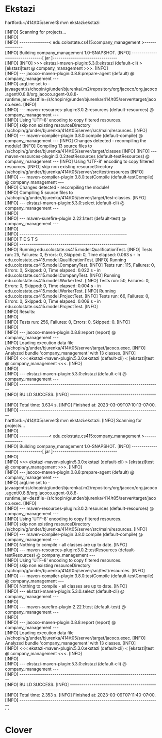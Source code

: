 # Ekstazi

hartford:~/414/t05/server$ mvn ekstazi:ekstazi

[INFO] Scanning for projects...  
[INFO]   
[INFO] ---------------< edu.colostate.cs415:company_management >---------------  
[INFO] Building company_management 1.0-SNAPSHOT. 
[INFO] --------------------------------[ jar ]---------------------------------  
[INFO] 
[INFO] >>> ekstazi-maven-plugin:5.3.0:ekstazi (default-cli) > [ekstazi]test @ company_management >>>. 
[INFO]   
[INFO] --- jacoco-maven-plugin:0.8.8:prepare-agent (default) @ company_management ---  
[INFO] argLine set to -javaagent:/s/chopin/g/under/bjurenka/.m2/repository/org/jacoco/org.jacoco.agent/0.8.8/org.jacoco.agent-0.8.8- runtime.jar=destfile=/s/chopin/g/under/bjurenka/414/t05/server/target/jacoco.exec. 
[INFO]   
[INFO] --- maven-resources-plugin:3.0.2:resources (default-resources) @ company_management ---  
[INFO] Using 'UTF-8' encoding to copy filtered resources.  
[INFO] skip non existing resourceDirectory /s/chopin/g/under/bjurenka/414/t05/server/src/main/resources. 
[INFO] 
[INFO] --- maven-compiler-plugin:3.8.0:compile (default-compile) @ company_management ---
[INFO] Changes detected - recompiling the module!
[INFO] Compiling 13 source files to /s/chopin/g/under/bjurenka/414/t05/server/target/classes
[INFO] 
[INFO] --- maven-resources-plugin:3.0.2:testResources (default-testResources) @ company_management ---
[INFO] Using 'UTF-8' encoding to copy filtered resources.
[INFO] skip non existing resourceDirectory /s/chopin/g/under/bjurenka/414/t05/server/src/test/resources
[INFO]   
[INFO] --- maven-compiler-plugin:3.8.0:testCompile (default-testCompile) @ company_management ---  
[INFO] Changes detected - recompiling the module!  
[INFO] Compiling 5 source files to /s/chopin/g/under/bjurenka/414/t05/server/target/test-classes. 
[INFO]   
[INFO] --- ekstazi-maven-plugin:5.3.0:select (default-cli) @ company_management ---  
[INFO]   
[INFO] --- maven-surefire-plugin:2.22.1:test (default-test) @ company_management ---  
[INFO]   
[INFO] -------------------------------------------------------  
[INFO]  T E S T S  
[INFO] -------------------------------------------------------  
[INFO] Running edu.colostate.cs415.model.QualificationTest. 
[INFO] Tests run: 25, Failures: 0, Errors: 0, Skipped: 0, Time elapsed: 0.063 s - in edu.colostate.cs415.model.QualificationTest. 
[INFO] Running edu.colostate.cs415.model.CompanyTest. 
[INFO] Tests run: 115, Failures: 0, Errors: 0, Skipped: 0, Time elapsed: 0.022 s - in edu.colostate.cs415.model.CompanyTest. 
[INFO] Running edu.colostate.cs415.model.WorkerTest. 
[INFO] Tests run: 50, Failures: 0, Errors: 0, Skipped: 0, Time elapsed: 0.004 s - in edu.colostate.cs415.model.WorkerTest. 
[INFO] Running edu.colostate.cs415.model.ProjectTest. 
[INFO] Tests run: 66, Failures: 0, Errors: 0, Skipped: 0, Time elapsed: 0.009 s - in edu.colostate.cs415.model.ProjectTest. 
[INFO]   
[INFO] Results:  
[INFO]   
[INFO] Tests run: 256, Failures: 0, Errors: 0, Skipped: 0. 
[INFO]   
[INFO]   
[INFO] --- jacoco-maven-plugin:0.8.8:report (report) @ company_management ---  
[INFO] Loading execution data file /s/chopin/g/under/bjurenka/414/t05/server/target/jacoco.exec. 
[INFO] Analyzed bundle 'company_management' with 13 classes. 
[INFO]   
[INFO] <<< ekstazi-maven-plugin:5.3.0:ekstazi (default-cli) < [ekstazi]test @ company_management <<<. 
[INFO]   
[INFO]   
[INFO] --- ekstazi-maven-plugin:5.3.0:ekstazi (default-cli) @ company_management ---  
[INFO] ------------------------------------------------------------------------  
[INFO] BUILD SUCCESS. 
[INFO] ------------------------------------------------------------------------  
[INFO] Total time:  3.634 s. 
[INFO] Finished at: 2023-03-09T07:10:13-07:00. 
[INFO] ------------------------------------------------------------------------  
hartford:~/414/t05/server$ mvn ekstazi:ekstazi. 
[INFO] Scanning for projects...  
[INFO]   
[INFO] ---------------< edu.colostate.cs415:company_management >---------------  
[INFO] Building company_management 1.0-SNAPSHOT. 
[INFO] --------------------------------[ jar ]---------------------------------  
[INFO]   
[INFO] >>> ekstazi-maven-plugin:5.3.0:ekstazi (default-cli) > [ekstazi]test @ company_management >>>. 
[INFO]   
[INFO] --- jacoco-maven-plugin:0.8.8:prepare-agent (default) @ company_management ---  
[INFO] argLine set to -javaagent:/s/chopin/g/under/bjurenka/.m2/repository/org/jacoco/org.jacoco.agent/0.8.8/org.jacoco.agent-0.8.8-   runtime.jar=destfile=/s/chopin/g/under/bjurenka/414/t05/server/target/jacoco.exec. 
[INFO]   
[INFO] --- maven-resources-plugin:3.0.2:resources (default-resources) @ company_management ---  
[INFO] Using 'UTF-8' encoding to copy filtered resources.  
[INFO] skip non existing resourceDirectory /s/chopin/g/under/bjurenka/414/t05/server/src/main/resources. 
[INFO]   
[INFO] --- maven-compiler-plugin:3.8.0:compile (default-compile) @ company_management ---  
[INFO] Nothing to compile - all classes are up to date. 
[INFO]   
[INFO] --- maven-resources-plugin:3.0.2:testResources (default-testResources) @ company_management ---  
[INFO] Using 'UTF-8' encoding to copy filtered resources.  
[INFO] skip non existing resourceDirectory /s/chopin/g/under/bjurenka/414/t05/server/src/test/resources. 
[INFO]   
[INFO] --- maven-compiler-plugin:3.8.0:testCompile (default-testCompile) @ company_management ---  
[INFO] Nothing to compile - all classes are up to date. 
[INFO]   
[INFO] --- ekstazi-maven-plugin:5.3.0:select (default-cli) @ company_management ---  
[INFO]   
[INFO] --- maven-surefire-plugin:2.22.1:test (default-test) @ company_management ---  
[INFO]   
[INFO] --- jacoco-maven-plugin:0.8.8:report (report) @ company_management ---  
[INFO] Loading execution data file /s/chopin/g/under/bjurenka/414/t05/server/target/jacoco.exec. 
[INFO] Analyzed bundle 'company_management' with 13 classes. 
[INFO]   
[INFO] <<< ekstazi-maven-plugin:5.3.0:ekstazi (default-cli) < [ekstazi]test @ company_management <<<. 
[INFO]   
[INFO]   
[INFO] --- ekstazi-maven-plugin:5.3.0:ekstazi (default-cli) @ company_management ---  
[INFO] ------------------------------------------------------------------------  
[INFO] BUILD SUCCESS. 
[INFO] ------------------------------------------------------------------------  
[INFO] Total time:  2.353 s. 
[INFO] Finished at: 2023-03-09T07:11:40-07:00. 
[INFO] ------------------------------------------------------------------------  
''' 
# Clover
